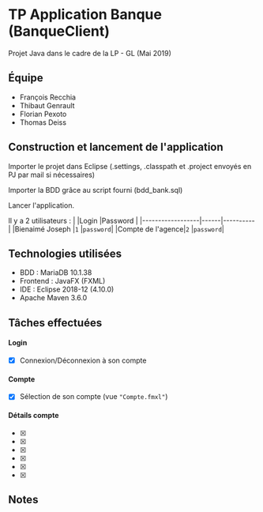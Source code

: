 # TP Application Banque (BanqueClient)
Projet Java dans le cadre de la LP - GL (Mai 2019)
## Équipe
- François Recchia
- Thibaut Genrault
- Florian Pexoto
- Thomas Deiss
## Construction et lancement de l'application
Importer le projet dans Eclipse (.settings, .classpath et .project envoyés en PJ par mail si nécessaires)

Importer la BDD grâce au script fourni (bdd_bank.sql)

Lancer l'application. 

Il y a 2 utilisateurs :
|                  |Login |Password  |
|------------------|------|----------|
|Bienaimé Joseph   |`1`	|`password`|
|Compte de l'agence|`2`   |`password`|

## Technologies utilisées
- BDD : MariaDB 10.1.38
- Frontend : JavaFX (FXML)
- IDE : Eclipse 2018-12 (4.10.0)
- Apache Maven 3.6.0
## Tâches effectuées
#### Login
- [x] Connexion/Déconnexion à son compte
#### Compte
- [x] Sélection de son compte (vue `"Compte.fmxl"`)
#### Détails compte
- [x] 
- [x] 
- [x] 
- [x] 
- [x] 
- [x] 
## Notes


